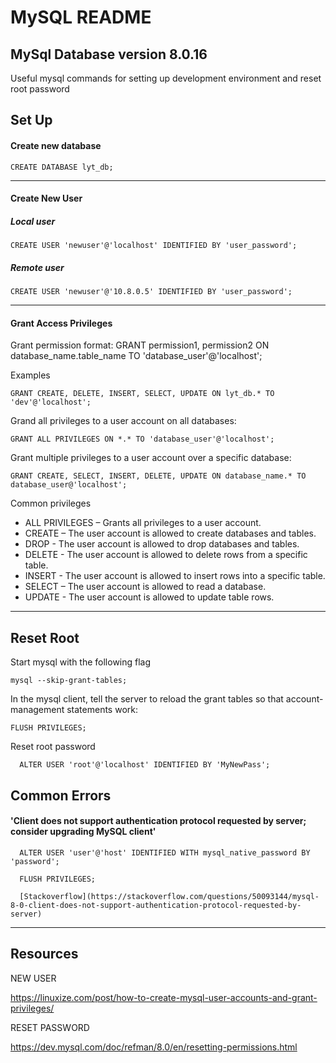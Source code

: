 # MySQL README
MySql Database version 8.0.16
---

Useful mysql commands for setting up development environment and reset root password

## Set Up

#### Create new database
    CREATE DATABASE lyt_db;

---

#### Create New User

##### Local user
    CREATE USER 'newuser'@'localhost' IDENTIFIED BY 'user_password';

##### Remote user
    CREATE USER 'newuser'@'10.8.0.5' IDENTIFIED BY 'user_password';

---

#### Grant Access Privileges
Grant permission format:
    GRANT permission1, permission2 ON database_name.table_name TO 'database_user'@'localhost';

Examples

    GRANT CREATE, DELETE, INSERT, SELECT, UPDATE ON lyt_db.* TO 'dev'@'localhost';

Grand all privileges to a user account on all databases:

    GRANT ALL PRIVILEGES ON *.* TO 'database_user'@'localhost';

Grant multiple privileges to a user account over a specific database:

    GRANT CREATE, SELECT, INSERT, DELETE, UPDATE ON database_name.* TO database_user@'localhost';

Common privileges
- ALL PRIVILEGES – Grants all privileges to a user account.
- CREATE – The user account is allowed to create databases and tables.
- DROP - The user account is allowed to drop databases and tables.
- DELETE - The user account is allowed to delete rows from a specific table.
- INSERT - The user account is allowed to insert rows into a specific table.
- SELECT – The user account is allowed to read a database.
- UPDATE - The user account is allowed to update table rows.
---
## Reset Root
Start mysql with the following flag

    mysql --skip-grant-tables;

In the mysql client, tell the server to reload the grant tables so that account-management statements work:

    FLUSH PRIVILEGES;

Reset root password

      ALTER USER 'root'@'localhost' IDENTIFIED BY 'MyNewPass';


## Common Errors

####  'Client does not support authentication protocol requested by server; consider upgrading MySQL client'

      ALTER USER 'user'@'host' IDENTIFIED WITH mysql_native_password BY 'password';

      FLUSH PRIVILEGES;

      [Stackoverflow](https://stackoverflow.com/questions/50093144/mysql-8-0-client-does-not-support-authentication-protocol-requested-by-server)



---
## Resources
NEW USER

https://linuxize.com/post/how-to-create-mysql-user-accounts-and-grant-privileges/

RESET PASSWORD

https://dev.mysql.com/doc/refman/8.0/en/resetting-permissions.html
